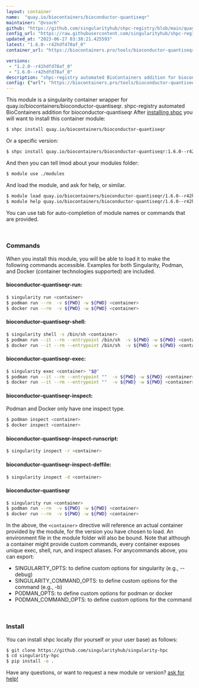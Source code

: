 ```yaml
---
layout: container
name:  "quay.io/biocontainers/bioconductor-quantiseqr"
maintainer: "@vsoch"
github: "https://github.com/singularityhub/shpc-registry/blob/main/quay.io/biocontainers/bioconductor-quantiseqr/container.yaml"
config_url: "https://raw.githubusercontent.com/singularityhub/shpc-registry/main/quay.io/biocontainers/bioconductor-quantiseqr/container.yaml"
updated_at: "2023-06-27 03:38:21.425593"
latest: "1.6.0--r42hdfd78af_0"
container_url: "https://biocontainers.pro/tools/bioconductor-quantiseqr"

versions:
 - "1.2.0--r41hdfd78af_0"
 - "1.6.0--r42hdfd78af_0"
description: "shpc-registry automated BioContainers addition for bioconductor-quantiseqr"
config: {"url": "https://biocontainers.pro/tools/bioconductor-quantiseqr", "maintainer": "@vsoch", "description": "shpc-registry automated BioContainers addition for bioconductor-quantiseqr", "latest": {"1.6.0--r42hdfd78af_0": "sha256:4dbec3d481ac4fe3ddca6978c069bfeb8bee24ba12c58574a20632293439c3b6"}, "tags": {"1.2.0--r41hdfd78af_0": "sha256:7858ed6d9079ef9981bf3e2a55279fc0f99d350d2080dab16e102af13173fd6a", "1.6.0--r42hdfd78af_0": "sha256:4dbec3d481ac4fe3ddca6978c069bfeb8bee24ba12c58574a20632293439c3b6"}, "docker": "quay.io/biocontainers/bioconductor-quantiseqr"}
---
```


This module is a singularity container wrapper for quay.io/biocontainers/bioconductor-quantiseqr.
shpc-registry automated BioContainers addition for bioconductor-quantiseqr
After [installing shpc](#install) you will want to install this container module:


```bash
$ shpc install quay.io/biocontainers/bioconductor-quantiseqr
```

Or a specific version:

```bash
$ shpc install quay.io/biocontainers/bioconductor-quantiseqr:1.6.0--r42hdfd78af_0
```

And then you can tell lmod about your modules folder:

```bash
$ module use ./modules
```

And load the module, and ask for help, or similar.

```bash
$ module load quay.io/biocontainers/bioconductor-quantiseqr/1.6.0--r42hdfd78af_0
$ module help quay.io/biocontainers/bioconductor-quantiseqr/1.6.0--r42hdfd78af_0
```

You can use tab for auto-completion of module names or commands that are provided.

<br>

### Commands

When you install this module, you will be able to load it to make the following commands accessible.
Examples for both Singularity, Podman, and Docker (container technologies supported) are included.

#### bioconductor-quantiseqr-run:

```bash
$ singularity run <container>
$ podman run --rm  -v ${PWD} -w ${PWD} <container>
$ docker run --rm  -v ${PWD} -w ${PWD} <container>
```

#### bioconductor-quantiseqr-shell:

```bash
$ singularity shell -s /bin/sh <container>
$ podman run --it --rm --entrypoint /bin/sh  -v ${PWD} -w ${PWD} <container>
$ docker run --it --rm --entrypoint /bin/sh  -v ${PWD} -w ${PWD} <container>
```

#### bioconductor-quantiseqr-exec:

```bash
$ singularity exec <container> "$@"
$ podman run --it --rm --entrypoint ""  -v ${PWD} -w ${PWD} <container> "$@"
$ docker run --it --rm --entrypoint ""  -v ${PWD} -w ${PWD} <container> "$@"
```

#### bioconductor-quantiseqr-inspect:

Podman and Docker only have one inspect type.

```bash
$ podman inspect <container>
$ docker inspect <container>
```

#### bioconductor-quantiseqr-inspect-runscript:

```bash
$ singularity inspect -r <container>
```

#### bioconductor-quantiseqr-inspect-deffile:

```bash
$ singularity inspect -d <container>
```



#### bioconductor-quantiseqr

```bash
$ singularity run <container>
$ podman run --rm  -v ${PWD} -w ${PWD} <container>
$ docker run --rm  -v ${PWD} -w ${PWD} <container>
```


In the above, the `<container>` directive will reference an actual container provided
by the module, for the version you have chosen to load. An environment file in the
module folder will also be bound. Note that although a container
might provide custom commands, every container exposes unique exec, shell, run, and
inspect aliases. For anycommands above, you can export:

 - SINGULARITY_OPTS: to define custom options for singularity (e.g., --debug)
 - SINGULARITY_COMMAND_OPTS: to define custom options for the command (e.g., -b)
 - PODMAN_OPTS: to define custom options for podman or docker
 - PODMAN_COMMAND_OPTS: to define custom options for the command

<br>

### Install

You can install shpc locally (for yourself or your user base) as follows:

```bash
$ git clone https://github.com/singularityhub/singularity-hpc
$ cd singularity-hpc
$ pip install -e .
```

Have any questions, or want to request a new module or version? [ask for help!](https://github.com/singularityhub/singularity-hpc/issues)